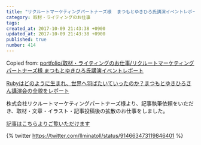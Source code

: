 ```yaml
---
title: "リクルートマーケティングパートナーズ様  まつもとゆきひろ氏講演イベントレポート (1)"
category: 取材・ライティングのお仕事
tags: 
created_at: 2017-10-09 21:43:38 +0900
updated_at: 2017-10-09 21:43:38 +0900
published: true
number: 414
---
```


Copied from: [portfolio/取材・ライティングのお仕事/リクルートマーケティングパートナーズ様  まつもとゆきひろ氏講演イベントレポート](/posts/403)

[Rubyはどのように生まれ、世界へ羽ばたいていったのか？まつもとゆきひろさん講演会の全貌をレポート](https://tech.recruit-mp.co.jp/event/post-12898/)

株式会社リクルートマーケティングパートナーズ様より、記事執筆依頼をいただき、取材・文章・イラスト・記事投稿後の拡散のお仕事をしました。

[記事はこちらよりご覧いただけます](https://tech.recruit-mp.co.jp/event/post-12898/)

{% twitter https://twitter.com/llminatoll/status/914663473119846401 %}
